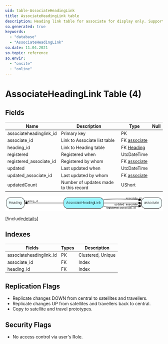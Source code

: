 ```yaml
---
uid: table-AssociateHeadingLink
title: AssociateHeadingLink table
description: Heading link table for associate for display only. Supportive table, used for grouping and filtering on lists. 
so.generated: true
keywords:
  - "database"
  - "AssociateHeadingLink"
so.date: 11.04.2021
so.topic: reference
so.envir:
  - "onsite"
  - "online"
---
```


# AssociateHeadingLink Table (4)

## Fields

| Name | Description | Type | Null |
|------|-------------|------|:----:|
|associateheadinglink\_id|Primary key|PK| |
|associate\_id|Link to Associate list table|FK [associate](associate.md)| |
|heading\_id|Link to Heading table|FK [Heading](heading.md)| |
|registered|Registered when|UtcDateTime| |
|registered\_associate\_id|Registered by whom|FK [associate](associate.md)| |
|updated|Last updated when|UtcDateTime| |
|updated\_associate\_id|Last updated by whom|FK [associate](associate.md)| |
|updatedCount|Number of updates made to this record|UShort| |


![AssociateHeadingLink table relationship diagram](./media/AssociateHeadingLink.png)

[!include[details](./includes/associateheadinglink.md)]

## Indexes

| Fields | Types | Description |
|--------|-------|-------------|
|associateheadinglink\_id |PK |Clustered, Unique |
|associate\_id |FK |Index |
|heading\_id |FK |Index |

## Replication Flags

* Replicate changes DOWN from central to satellites and travellers.
* Replicate changes UP from satellites and travellers back to central.
* Copy to satellite and travel prototypes.

## Security Flags

* No access control via user's Role.

